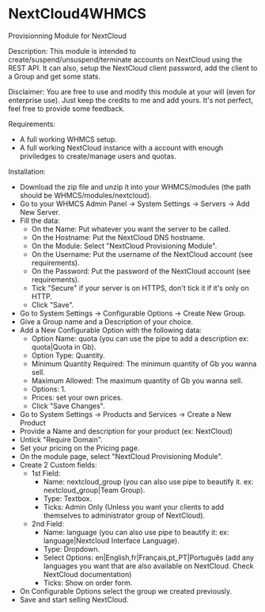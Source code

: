 # NextCloud4WHMCS
Provisionning Module for NextCloud

Description:
This module is intended to create/suspend/unsuspend/terminate accounts on NextCloud using the REST API.
It can also, setup the NextCloud client password, add the client to a Group and get some stats.

Disclaimer:
You are free to use and modify this module at your will (even for enterprise use). Just keep the credits to me and add yours.
It's not perfect, feel free to provide some feedback.

Requirements:
- A full working WHMCS setup.
- A full working NextCloud instance with a account with enough priviledges to create/manage users and quotas.

Installation:
- Download the zip file and unzip it into your WHMCS/modules (the path should be WHMCS/modules/nextcloud).
- Go to your WHMCS Admin Panel -> System Settings -> Servers -> Add New Server.
- Fill the data:
  - On the Name: Put whatever you want the server to be called.
  - On the Hostname: Put the NextCloud DNS hostname.
  - On the Module: Select "NextCloud Provisioning Module".
  - On the Username: Put the username of the NextCloud account (see requirements).
  - On the Password: Put the password of the NextCloud account (see requirements).
  - Tick "Secure" if your server is on HTTPS, don't tick it if it's only on HTTP.
  - Click "Save".
- Go to System Settings -> Configurable Options -> Create New Group.
- Give a Group name and a Description of your choice.
- Add a New Configurable Option with the following data:
  - Option Name: quota (you can use the pipe to add a description ex: quota|Quota in Gb).
  - Option Type: Quantity.
  - Minimum Quantity Required: The minimum quantity of Gb you wanna sell.
  - Maximum Allowed: The maximum quantity of Gb you wanna sell.
  - Options: 1.
  - Prices: set your own prices.
  - Click "Save Changes".
- Go to System Settings -> Products and Services -> Create a New Product
- Provide a Name and description for your product (ex: NextCloud)
- Untick "Require Domain".
- Set your pricing on the Pricing page.
- On the module page, select "NextCloud Provisioning Module".
- Create 2 Custom fields:
  - 1st Field:
    - Name: nextcloud_group (you can also use pipe to beautify it. ex: nextcloud_group|Team Group).
    - Type: Textbox.
    - Ticks: Admin Only (Unless you want your clients to add themselves to administrator group of NextCloud).
  - 2nd Field:
    - Name: language (you can also use pipe to beautify it: ex: language|Nextcloud Interface Language).
    - Type: Dropdown.
    - Select Options: en|English,fr|Français,pt_PT|Português (add any languages you want that are also available on NextCloud. Check NextCloud documentation)
    - Ticks: Show on order form.
 - On Configurable Options select the group we created previously.
 - Save and start selling NextCloud.
